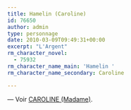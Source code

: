 ```yaml
---
title: Hamelin (Caroline)
id: 76650
author: admin
type: personnage
date: 2010-03-09T09:49:31+00:00
excerpt: "L'Argent"
rm_character_novel:
  - 75932
rm_character_name_main: 'Hamelin '
rm_character_name_secondary: Caroline

---
```

— Voir <a href="#/personnage/caroline-madame/" target="_self">CAROLINE (Madame)</a>.